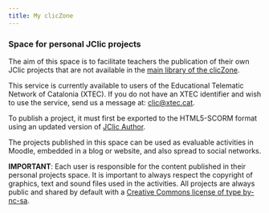 ```yaml
---
title: My clicZone
---
```


### Space for personal JClic projects

The aim of this space is to facilitate teachers the publication of their own JClic projects that are not available in the [main library of the clicZone](https://clic.xtec.cat/repo/).

This service is currently available to users of the Educational Telematic Network of Catalonia (XTEC). If you do not have an XTEC identifier and wish to use the service, send us a message at: clic@xtec.cat.

To publish a project, it must first be exported to the HTML5-SCORM format using an updated version of [JClic Author](https://clic.xtec.cat/en/jclic/download.htm).

The projects published in this space can be used as evaluable activities in Moodle, embedded in a blog or website, and also spread to social networks.

__IMPORTANT__: Each user is responsible for the content published in their personal projects space. It is important to always respect the copyright of graphics, text and sound files used in the activities. All projects are always public and shared by default with a [Creative Commons license of type by-nc-sa](https://creativecommons.org/licenses/by-nc-sa/3.0/).

